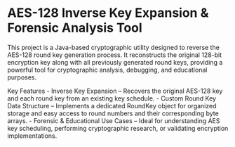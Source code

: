 # AES-128 Inverse Key Expansion & Forensic Analysis Tool
 
This project is a Java-based cryptographic utility designed to reverse the AES-128 round key generation process. It reconstructs the original 128-bit encryption key along with all previously generated round keys, providing a powerful tool for cryptographic analysis, debugging, and educational purposes.

Key Features
    - Inverse Key Expansion – Recovers the original AES-128 key and each round key from an existing key schedule.
    - Custom Round Key Data Structure – Implements a dedicated RoundKey object for organized storage and easy access to round numbers and their corresponding byte arrays.
    - Forensic & Educational Use Cases – Ideal for understanding AES key scheduling, performing cryptographic research, or validating encryption implementations.
